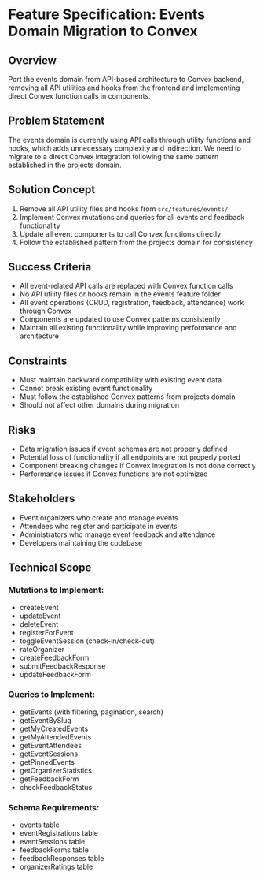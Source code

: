 # Feature Specification: Events Domain Migration to Convex

## Overview
Port the events domain from API-based architecture to Convex backend, removing all API utilities and hooks from the frontend and implementing direct Convex function calls in components.

## Problem Statement
The events domain is currently using API calls through utility functions and hooks, which adds unnecessary complexity and indirection. We need to migrate to a direct Convex integration following the same pattern established in the projects domain.

## Solution Concept
1. Remove all API utility files and hooks from `src/features/events/`
2. Implement Convex mutations and queries for all events and feedback functionality
3. Update all event components to call Convex functions directly
4. Follow the established pattern from the projects domain for consistency

## Success Criteria
- All event-related API calls are replaced with Convex function calls
- No API utility files or hooks remain in the events feature folder
- All event operations (CRUD, registration, feedback, attendance) work through Convex
- Components are updated to use Convex patterns consistently
- Maintain all existing functionality while improving performance and architecture

## Constraints
- Must maintain backward compatibility with existing event data
- Cannot break existing event functionality
- Must follow the established Convex patterns from projects domain
- Should not affect other domains during migration

## Risks
- Data migration issues if event schemas are not properly defined
- Potential loss of functionality if all endpoints are not properly ported
- Component breaking changes if Convex integration is not done correctly
- Performance issues if Convex functions are not optimized

## Stakeholders
- Event organizers who create and manage events
- Attendees who register and participate in events
- Administrators who manage event feedback and attendance
- Developers maintaining the codebase

## Technical Scope
### Mutations to Implement:
- createEvent
- updateEvent
- deleteEvent
- registerForEvent
- toggleEventSession (check-in/check-out)
- rateOrganizer
- createFeedbackForm
- submitFeedbackResponse
- updateFeedbackForm

### Queries to Implement:
- getEvents (with filtering, pagination, search)
- getEventBySlug
- getMyCreatedEvents
- getMyAttendedEvents
- getEventAttendees
- getEventSessions
- getPinnedEvents
- getOrganizerStatistics
- getFeedbackForm
- checkFeedbackStatus

### Schema Requirements:
- events table
- eventRegistrations table
- eventSessions table
- feedbackForms table
- feedbackResponses table
- organizerRatings table
